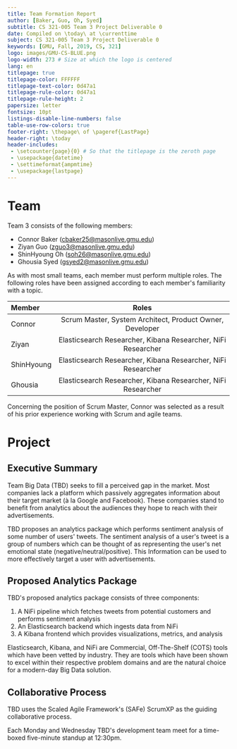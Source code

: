 ```yaml
---
title: Team Formation Report
author: [Baker, Guo, Oh, Syed]
subtitle: CS 321-005 Team 3 Project Deliverable 0
date: Compiled on \today\ at \currenttime
subject: CS 321-005 Team 3 Project Deliverable 0
keywords: [GMU, Fall, 2019, CS, 321]
logo: images/GMU-CS-BLUE.png
logo-width: 273 # Size at which the logo is centered
lang: en
titlepage: true
titlepage-color: FFFFFF
titlepage-text-color: 0d47a1
titlepage-rule-color: 0d47a1
titlepage-rule-height: 2
papersize: letter
fontsize: 10pt
listings-disable-line-numbers: false
table-use-row-colors: true
footer-right: \thepage\ of \pageref{LastPage}
header-right: \today
header-includes:
 - \setcounter{page}{0} # So that the titlepage is the zeroth page
 - \usepackage{datetime}
 - \settimeformat{ampmtime}
 - \usepackage{lastpage}
---
```


# Team

Team 3 consists of the following members:

+ Connor Baker (cbaker25@masonlive.gmu.edu)
+ Ziyan Guo (zguo3@masonlive.gmu.edu)
+ ShinHyoung Oh (soh26@masonlive.gmu.edu)
+ Ghousia Syed (gsyed2@masonlive.gmu.edu)

As with most small teams, each member must perform multiple roles. The following roles have been assigned according to each member's familiarity with a topic.

Member | Roles |
:- | :-: |
Connor | Scrum Master, System Architect, Product Owner, Developer |
Ziyan | Elasticsearch Researcher, Kibana Researcher, NiFi Researcher |
ShinHyoung | Elasticsearch Researcher, Kibana Researcher, NiFi Researcher |
Ghousia | Elasticsearch Researcher, Kibana Researcher, NiFi Researcher |

Concerning the position of Scrum Master, Connor was selected as a result of his prior experience working with Scrum and agile teams.

<!-- ## Positions

### Scrum Master

The Scrum Master is a team's servant-leader. They serve the Product Owner, Development Team, and Organization. A breakdown of their services to the Product Owner and Development team follow, reproduced from Schwaber and Sutherland's "The Scrum Guide."[^1]

[^1]: K. Schwaber and J. Sutherland, "The Scrum Guide." *Scrum Guides*, [online document], 2017. Available: <https://www.scrumguides.org/docs/scrumguide/v2017/2017-Scrum-Guide-US.pdf> [Accessed 31 Aug. 2019].

#### Service to the Product Owner

> The Scrum Master serves the Product Owner in several ways, including:
>
> + Ensuring that goals, scope, and product domain are understood by everyone on the Scrum Team as well as possible.
> + Finding techniques for effective Product Backlog management.
> + Helping the Scrum Team understand the need for clear and concise Product Backlog items.
> + Understanding product planning in an empirical environment.
> + Ensuring the Product Owner knows how to arrange the Product Backlog to maximize value.
> + Understanding and practicing agility.
> + Facilitating Scrum events as requested or needed.

#### Service to the Development Team

> The Scrum Master serves the Development Team in several ways, including:
>
> + Coaching the Development Team in self-organization and cross-functionality.
> + Helping the Development Team to create high-value products.
> + Removing impediments to the Development Team’s progress.
> + Facilitating Scrum events as requested or needed.
> + Coaching the Development Team in organizational environments in which Scrum is not yet fully adopted and understood.

### System Architect

### Product Owner

> The Product Owner is responsible for maximizing the value of the product resulting from the work of the Development Team. How this is done may vary widely across organizations, Scrum Teams, and individuals.
>
> The Product Owner is the sole person responsible for managing the Product Backlog. Product Backlog management includes:
>
> + Clearly expressing Product Backlog items;
> + Ordering the items in the Product Backlog to best achieve goals and missions;
> + Optimizing the value of the work the Development Team performs;
> + Ensuring that the Product Backlog is visible, transparent, and clear to all, and shows what the Scrum Team will work on next; and,
> + Ensuring the Development Team understands items in the Product Backlog to the level needed.

### Developer

### Elasticsearch Researcher

### Kibana Researcher

### NiFi Researcher -->

# Project

## Executive Summary

Team Big Data (TBD) seeks to fill a perceived gap in the market. Most companies lack a platform which passively aggregates information about their target market (à la Google and Facebook). These companies stand to benefit from analytics about the audiences they hope to reach with their advertisements.

TBD proposes an analytics package which performs sentiment analysis of some number of users' tweets. The sentiment analysis of a user's tweet is a group of numbers which can be thought of as representing the user's net emotional state (negative/neutral/positive). This Information can be used to more effectively target a user with advertisements.

## Proposed Analytics Package

TBD's proposed analytics package consists of three components:

1. A NiFi pipeline which fetches tweets from potential customers and performs sentiment analysis
2. An Elasticsearch backend which ingests data from NiFi
3. A Kibana frontend which provides visualizations, metrics, and analysis

Elasticsearch, Kibana, and NiFi are Commercial, Off-The-Shelf (COTS) tools which have been vetted by industry. They are tools which have been shown to excel within their respective problem domains and are the natural choice for a modern-day Big Data solution.

## Collaborative Process

TBD uses the Scaled Agile Framework's (SAFe) ScrumXP as the guiding collaborative process.

Each Monday and Wednesday TBD's development team meet for a time-boxed five-minute standup at 12:30pm.
